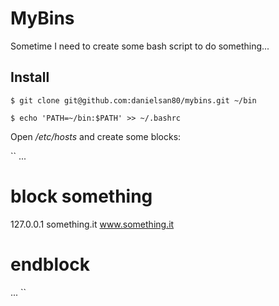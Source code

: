 MyBins
======

Sometime I need to create some bash script to do something...


Install
-------

``$ git clone git@github.com:danielsan80/mybins.git ~/bin``

``$ echo 'PATH=~/bin:$PATH' >> ~/.bashrc``

Open */etc/hosts* and create some blocks:

``
  ...

  # block something

  127.0.0.1       something.it www.something.it

  # endblock

  ...
``
